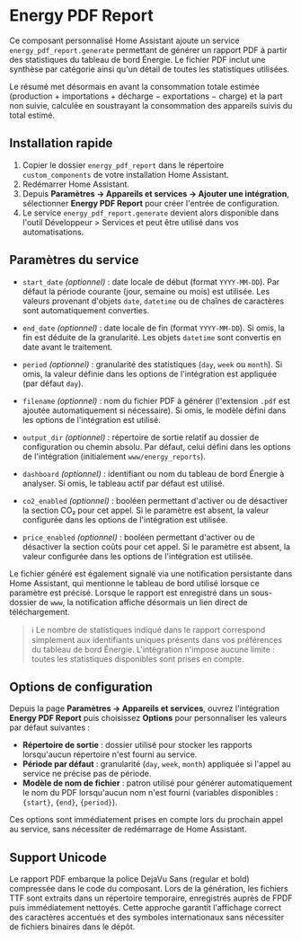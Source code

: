 # Energy PDF Report

Ce composant personnalisé Home Assistant ajoute un service `energy_pdf_report.generate` permettant de générer un rapport PDF à partir des statistiques du tableau de bord Énergie. Le fichier PDF inclut une synthèse par catégorie ainsi qu'un détail de toutes les statistiques utilisées.

Le résumé met désormais en avant la consommation totale estimée (production + importations + décharge − exportations − charge) et la part non suivie, calculée en soustrayant la consommation des appareils suivis du total estimé.

## Installation rapide
1. Copier le dossier `energy_pdf_report` dans le répertoire `custom_components` de votre installation Home Assistant.
2. Redémarrer Home Assistant.
3. Depuis **Paramètres → Appareils et services → Ajouter une intégration**, sélectionner **Energy PDF Report** pour créer l'entrée de configuration.
4. Le service `energy_pdf_report.generate` devient alors disponible dans l'outil Développeur > Services et peut être utilisé dans vos automatisations.


## Paramètres du service
- `start_date` *(optionnel)* : date locale de début (format `YYYY-MM-DD`). Par défaut la période courante (jour, semaine ou mois) est utilisée. Les valeurs provenant d'objets `date`, `datetime` ou de chaînes de caractères sont automatiquement converties.
- `end_date` *(optionnel)* : date locale de fin (format `YYYY-MM-DD`). Si omis, la fin est déduite de la granularité. Les objets `datetime` sont convertis en date avant le traitement.

- `period` *(optionnel)* : granularité des statistiques (`day`, `week` ou `month`). Si omis, la valeur définie dans les options de l'intégration est appliquée (par défaut `day`).
- `filename` *(optionnel)* : nom du fichier PDF à générer (l'extension `.pdf` est ajoutée automatiquement si nécessaire). Si omis, le modèle défini dans les options de l'intégration est utilisé.
- `output_dir` *(optionnel)* : répertoire de sortie relatif au dossier de configuration ou chemin absolu. Par défaut, celui défini dans les options de l'intégration (initialement `www/energy_reports`).

- `dashboard` *(optionnel)* : identifiant ou nom du tableau de bord Énergie à analyser. Si omis, le tableau actif par défaut est utilisé.

- `co2_enabled` *(optionnel)* : booléen permettant d'activer ou de désactiver la section CO₂ pour cet appel. Si le paramètre est absent, la valeur configurée dans les options de l'intégration est utilisée.
- `price_enabled` *(optionnel)* : booléen permettant d'activer ou de désactiver la section coûts pour cet appel. Si le paramètre est absent, la valeur configurée dans les options de l'intégration est utilisée.

Le fichier généré est également signalé via une notification persistante dans Home Assistant, qui mentionne le tableau de bord utilisé lorsque ce paramètre est précisé. Lorsque le rapport est enregistré dans un sous-dossier de `www`, la notification affiche désormais un lien direct de téléchargement.

> ℹ️ Le nombre de statistiques indiqué dans le rapport correspond simplement aux identifiants uniques présents dans vos préférences du tableau de bord Énergie. L'intégration n'impose aucune limite : toutes les statistiques disponibles sont prises en compte.

## Options de configuration

Depuis la page **Paramètres → Appareils et services**, ouvrez l'intégration **Energy PDF Report** puis choisissez **Options** pour personnaliser les valeurs par défaut suivantes :

- **Répertoire de sortie** : dossier utilisé pour stocker les rapports lorsqu'aucun répertoire n'est fourni au service.
- **Période par défaut** : granularité (`day`, `week`, `month`) appliquée si l'appel au service ne précise pas de période.
- **Modèle de nom de fichier** : patron utilisé pour générer automatiquement le nom du PDF lorsqu'aucun nom n'est fourni (variables disponibles : `{start}`, `{end}`, `{period}`).

Ces options sont immédiatement prises en compte lors du prochain appel au service, sans nécessiter de redémarrage de Home Assistant.


## Support Unicode

Le rapport PDF embarque la police DejaVu Sans (regular et bold) compressée dans
le code du composant. Lors de la génération, les fichiers TTF sont extraits dans
un répertoire temporaire, enregistrés auprès de FPDF puis immédiatement
nettoyés. Cette approche garantit l'affichage correct des caractères accentués
et des symboles internationaux sans nécessiter de fichiers binaires dans le
dépôt.

